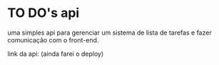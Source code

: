# TO DO's api

uma simples api para gerenciar um sistema de lista de tarefas e fazer comunicação com o front-end.

link da api: (ainda farei o deploy)

